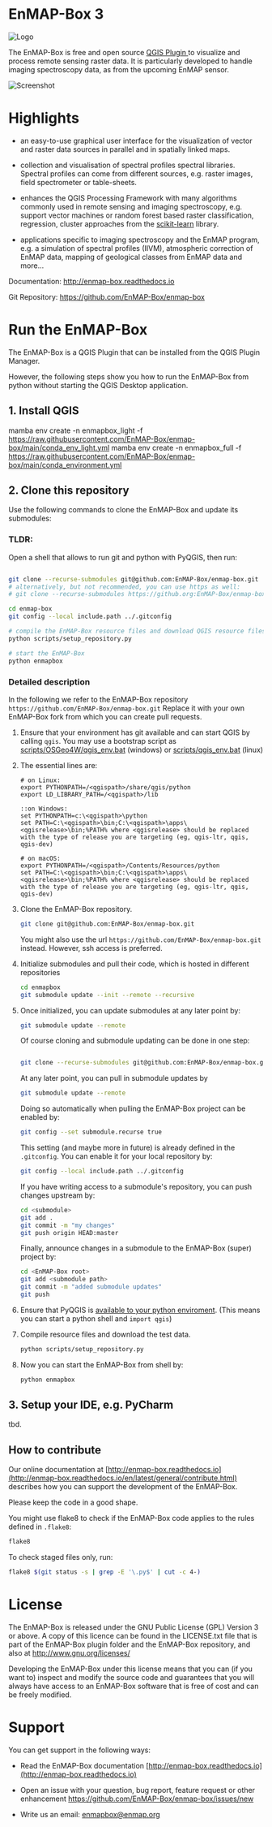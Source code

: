 # EnMAP-Box 3

![Logo](enmapbox/gui/ui/icons/enmapbox.svg)

The EnMAP-Box is free and open source [QGIS Plugin ](https://www.qgis.org) to visualize and process remote sensing raster data. 
It is particularly developed to handle imaging spectroscopy data, as from the upcoming EnMAP sensor.

![Screenshot](screenshot.png)

# Highlights

* an easy-to-use graphical user interface for the visualization of vector and raster data sources in parallel and in spatially linked maps.

* collection and visualisation of spectral profiles spectral libraries. Spectral profiles can come from different sources, 
  e.g. raster images, field spectrometer or table-sheets.

* enhances the QGIS Processing Framework with many algorithms commonly used in
  remote sensing and imaging spectroscopy, e.g. support vector machines or random forest based raster classification, 
  regression, cluster approaches from the [scikit-learn](https://scikit-learn.org/stable/index.html) library.

* applications specific to imaging spectroscopy and the EnMAP program, e.g. a simulation of spectral profiles (IIVM), 
  atmospheric correction of EnMAP data, mapping of geological classes from EnMAP data and more...


Documentation: http://enmap-box.readthedocs.io

Git Repository: https://github.com/EnMAP-Box/enmap-box

# Run the EnMAP-Box

The EnMAP-Box is a QGIS Plugin that can be installed from the QGIS Plugin Manager.

However, the following steps show you how to run the EnMAP-Box from python without starting the QGIS Desktop application.

## 1. Install QGIS

mamba env create -n enmapbox_light -f https://raw.githubusercontent.com/EnMAP-Box/enmap-box/main/conda_env_light.yml 
mamba env create -n enmapbox_full -f https://raw.githubusercontent.com/EnMAP-Box/enmap-box/main/conda_environment.yml

## 2. Clone this repository

Use the following commands to clone the EnMAP-Box and update its submodules:

### TLDR:

Open a shell that allows to run git and python with PyQGIS, then run:

````bash

git clone --recurse-submodules git@github.com:EnMAP-Box/enmap-box.git
# alternatively, but not recommended, you can use https as well:
# git clone --recurse-submodules https://github.org:EnMAP-Box/enmap-box.git

cd enmap-box
git config --local include.path ../.gitconfig

# compile the EnMAP-Box resource files and download QGIS resource files to display icons  
python scripts/setup_repository.py

# start the EnMAP-Box
python enmapbox
````

### Detailed description

In the following we refer to the EnMAP-Box repository ``https://github.com/EnMAP-Box/enmap-box.git``
Replace it with your own EnMAP-Box fork from which you can create pull requests.

1. Ensure that your environment has git available and can start QGIS by calling `qgis`.
   You may use a bootstrap script as [scripts/OSGeo4W/qgis_env.bat](scripts/OSGeo4W/qgis_env.bat) (windows) or
   [scripts/qgis_env.bat](scripts/qgis_env.sh) (linux)
2. 
   The essential lines are:
    ````
    # on Linux: 
    export PYTHONPATH=/<qgispath>/share/qgis/python
    export LD_LIBRARY_PATH=/<qgispath>/lib
   
    ::on Windows: 
    set PYTHONPATH=c:\<qgispath>\python
    set PATH=C:\<qgispath>\bin;C:\<qgispath>\apps\<qgisrelease>\bin;%PATH% where <qgisrelease> should be replaced with the type of release you are targeting (eg, qgis-ltr, qgis, qgis-dev)

    # on macOS: 
    export PYTHONPATH=/<qgispath>/Contents/Resources/python
    set PATH=C:\<qgispath>\bin;C:\<qgispath>\apps\<qgisrelease>\bin;%PATH% where <qgisrelease> should be replaced with the type of release you are targeting (eg, qgis-ltr, qgis, qgis-dev)
    ````
   
3. Clone the EnMAP-Box repository.
   
    ````bash
    git clone git@github.com:EnMAP-Box/enmap-box.git
    ````
    
   You might also use the url `https://github.com/EnMAP-Box/enmap-box.git` instead. 
   However, ssh access is preferred.

4. Initialize submodules and pull their code, which is hosted in different repositories
    ````bash
    cd enmapbox
    git submodule update --init --remote --recursive
    ````

5. Once initialized, you can update submodules at any later point by:
    ````bash
    git submodule update --remote
    ````

    Of course cloning and submodule updating can be done in one step:
    ````bash
    
    git clone --recurse-submodules git@github.com:EnMAP-Box/enmap-box.git
    ````
    
    At any later point, you can pull in submodule updates by
    ````bash
    git submodule update --remote
    ````
    
    Doing so automatically when pulling the EnMAP-Box project can be enabled by:
    ````bash
    git config --set submodule.recurse true
    ````
    
    This setting (and maybe more in future) is already defined in the `.gitconfig`. 
    You can enable it for your local repository by:
    
    ````bash
    git config --local include.path ../.gitconfig
    ````
    
    If you have writing access to a submodule's repository, you can push changes upstream by:
    
    ````bash
    cd <submodule>
    git add .
    git commit -m "my changes"
    git push origin HEAD:master
    ````
    
    Finally, announce changes in a submodule to the EnMAP-Box (super) project by:
    ````bash
    cd <EnMAP-Box root>
    git add <submodule path>
    git commit -m "added submodule updates"
    git push
    ````
6. Ensure that PyQGIS is [available to your python enviroment](https://docs.qgis.org/3.22/en/docs/pyqgis_developer_cookbook/intro.html#running-custom-applications).
   (This means you can start a python shell and `import qgis`)
   
7. Compile resource files and download the test data. 
    ````bash
    python scripts/setup_repository.py
    ````
   
8. Now you can start the EnMAP-Box from shell by:
    ````bash
    python enmapbox
    ````

## 3. Setup your IDE, e.g. PyCharm

tbd.

## How to contribute

Our online documentation at [http://enmap-box.readthedocs.io](http://enmap-box.readthedocs.io/en/latest/general/contribute.html) describes how you can support the development of the EnMAP-Box.

Please keep the code in a good shape. 

You might use flake8 to check if the EnMAP-Box code applies to the rules defined in 
``.flake8``:

````bash
flake8 
````

To check staged files only, run:
````bash
flake8 $(git status -s | grep -E '\.py$' | cut -c 4-)
````


# License

The EnMAP-Box is released under the GNU Public License (GPL) Version 3 or above. A copy of this licence can be found in 
the LICENSE.txt file that is part of the EnMAP-Box plugin folder and the EnMAP-Box repository, and also at
<http://www.gnu.org/licenses/>

Developing the EnMAP-Box under this license means that you can (if you want to) inspect and modify the source code and guarantees that you 
will always have access to an EnMAP-Box software that is free of cost and can be freely
modified.

# Support
You can get support in the following ways:

 -  Read the EnMAP-Box documentation [http://enmap-box.readthedocs.io](http://enmap-box.readthedocs.io)

 -  Open an issue with your question, bug report, feature request or other enhancement https://github.com/EnMAP-Box/enmap-box/issues/new
 
 -  Write us an email: [enmapbox@enmap.org](mailto:enmapbox@enmap.org)



